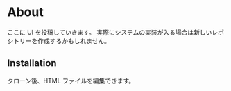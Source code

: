 # About

ここに UI を投稿していきます。
実際にシステムの実装が入る場合は新しいレポシトリーを作成するかもしれません。

## Installation

クローン後、HTML ファイルを編集できます。
